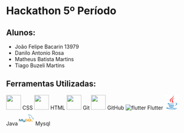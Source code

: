 # Hackathon 5º Período
## Alunos:
* João Felipe Bacarin 13979 <br>
* Danilo Antonio Rosa <br>
* Matheus Batista Martins <br>
* Tiago Buzeli Martins <br>

## Ferramentas Utilizadas:
<img src="https://cdn.jsdelivr.net/gh/devicons/devicon/icons/css3/css3-original.svg" width="40" height="40"  /> CSS
<img src="https://cdn.jsdelivr.net/gh/devicons/devicon/icons/html5/html5-original.svg" width="40" height="40"  /> HTML
<img src="https://cdn.jsdelivr.net/gh/devicons/devicon/icons/git/git-original.svg" width="40" height="40" /> Git
<img src="https://cdn.jsdelivr.net/gh/devicons/devicon/icons/github/github-original-wordmark.svg" width="40" height="40"  /> GitHub
<img src="https://www.vectorlogo.zone/logos/flutterio/flutterio-icon.svg" alt="flutter" width="40" height="40"/> Flutter
<img src="https://raw.githubusercontent.com/devicons/devicon/master/icons/java/java-original.svg" alt="java" width="40" height="40"/> Java
<img src="https://raw.githubusercontent.com/devicons/devicon/master/icons/mysql/mysql-original-wordmark.svg" alt="mysql" width="40" height="40"/> Mysql

